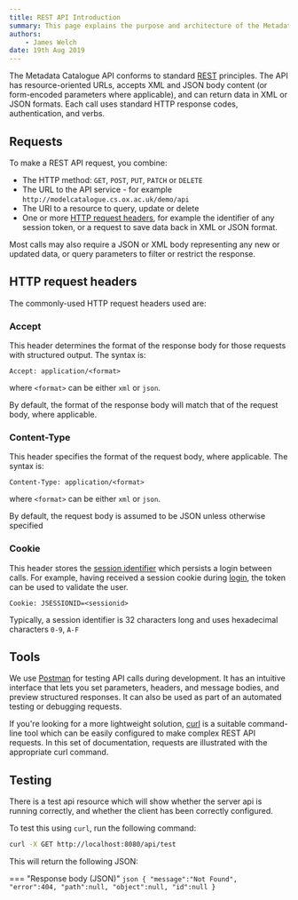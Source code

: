 ```yaml
---
title: REST API Introduction
summary: This page explains the purpose and architecture of the Metadata Catalogue REST API.
authors:
    - James Welch
date: 19th Aug 2019
---
```


The Metadata Catalogue API conforms to standard [REST](https://en.wikipedia.org/wiki/Representational_state_transfer) principles.  The API has 
resource-oriented URLs, accepts XML and JSON body content (or form-encoded parameters where applicable), and can return data in XML or JSON 
formats. Each call uses standard HTTP response codes, authentication, and verbs.

## Requests

To make a REST API request, you combine:

* The HTTP method: `GET`, `POST`, `PUT`, `PATCH` or `DELETE`
* The URL to the API service - for example `http://modelcatalogue.cs.ox.ac.uk/demo/api`
* The URI to a resource to query, update or delete
* One or more [HTTP request headers](#http-request-headers), for example the identifier of any session token, or a request to save data back in XML
 or 
JSON format.

Most calls may also require a JSON or XML body representing any new or updated data, or query parameters to filter or restrict the response. 

## HTTP request headers

The commonly-used HTTP request headers used are:

### Accept

This header determines the format of the response body for those requests with structured output.  The syntax is:

```http
Accept: application/<format>
```

where `<format>` can be either `xml` or `json`.

By default, the format of the response body will match that of the request body, where applicable.  

### Content-Type

This header specifies the format of the request body, where applicable.  The syntax is:

```http
Content-Type: application/<format>
```

where `<format>` can be either `xml` or `json`.

By default, the request body is assumed to be JSON unless otherwise specified

### Cookie

This header stores the [session identifier](https://javarevisited.blogspot.com/2012/08/what-is-jsessionid-in-j2ee-web.html) which persists a login between calls.  For example, having received a session cookie during 
[login](authentication.md#login), the token can be used to validate the user.  

```http
Cookie: JSESSIONID=<sessionid>
```

Typically, a session identifier is 32 characters long and uses hexadecimal characters `0-9`, `A-F`


## Tools

We use [Postman](../postman) for testing API calls during development.  It has an intuitive interface that lets you set 
parameters, headers, and message bodies, and preview structured responses.  It can also be used as part of an automated testing or debugging requests.

If you're looking for a more lightweight solution, [curl](https://curl.haxx.se/docs/manpage.html) is a suitable command-line tool which can be 
easily configured to make complex REST API requests.  In this set of documentation, requests are illustrated with the appropriate curl command.

## Testing

There is a test api resource which will show whether the server api is running correctly, and whether the client has been correctly configured.  

To test this using `curl`, run the following command:

```bash
curl -X GET http://localhost:8080/api/test 
```

This will return the following JSON:

=== "Response body (JSON)"
    ```json
    {
       "message":"Not Found",
       "error":404,
       "path":null,
       "object":null,
       "id":null
    }
    ```





